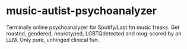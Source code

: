 # music-autist-psychoanalyzer
Terminally online psychoanalyzer for Spotify/Last.fm music freaks. Get roasted, gendered, neurotyped, LGBTQdetected and mog-scored by an LLM.  Only pure, unhinged clinical fun.
